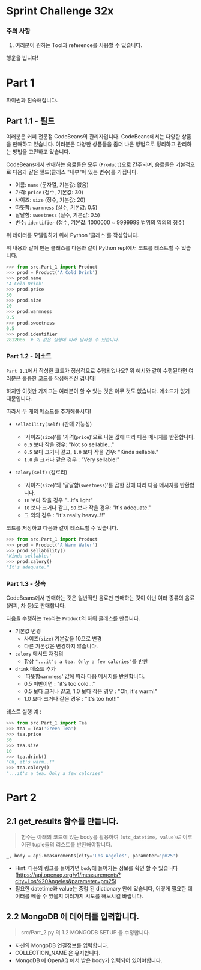 # Sprint Challenge 32x

### 주의 사항
1. 여러분이 원하는 Tool과 reference를 사용할 수 있습니다. 

행운을 빕니다!

# Part 1

파이썬과 친숙해집니다.

## Part 1.1 - 필드

여러분은 커피 전문점 CodeBeans의 관리자입니다.
CodeBeans에서는 다양한 상품을 판매하고 있습니다.
여러분은 다양한 상품들을 좀더 나은 방법으로 정리하고 관리하는 방법을 고민하고 있습니다.

CodeBeans에서 판매하는 음료들은 모두 (`Product`)으로 간주되며,
음료들은 기본적으로 다음과 같은 필드(클래스 "내부"에 있는 변수)를 가집니다.

* 이름: `name` (문자열, 기본값: 없음)
* 가격: `price` (정수, 기본값: 30)
* 사이즈: `size` (정수, 기본값: 20)
* 따뜻함: `warmness` (실수, 기본값: 0.5)
* 달달함: `sweetness` (실수, 기본값: 0.5)
* 변수: `identifier` (정수, 기본값: 1000000 ~ 9999999 범위의 임의의 정수)

위 데이터를 모델링하기 위해 Python '클래스'를 작성합니다. 

위 내용과 같이 만든 클래스를 다음과 같이 Python repl에서 코드를 테스트할 수 있습니다.

```python
>>> from src.Part_1 import Product
>>> prod = Product('A Cold Drink')
>>> prod.name
'A Cold Drink'
>>> prod.price
30
>>> prod.size
20
>>> prod.warmness
0.5
>>> prod.sweetness
0.5
>>> prod.identifier
2812086  # 이 값은 실행에 따라 달라질 수 있습니다.
```

### Part 1.2 - 메소드

`Part 1.1`에서 작성한 코드가 정상적으로 수행되었나요?
위 예시와 같이 수행된다면 여러분은 훌륭한 코드를 작성해주신 겁니다!

하지만 이것만 가지고는 여러분이 할 수 있는 것은 아무 것도 없습니다.
메소드가 없기 때문입니다. 

따라서 두 개의 메소드를 추가해봅시다!

* `sellability(self)` (판매 가능성)
    * '사이즈(`size`)'를 '가격(`price`)'으로 나눈 값에 따라 다음 메시지를 반환합니다. 
    * `0.5` 보다 작을 경우: "Not so sellable..."
    * `0.5` 보다 크거나 같고, `1.0` 보다 작을 경우: "Kinda sellable."
    * `1.0` 을 크거나 같은 경우 : "Very sellable!"

* `calory(self)` (칼로리)
    * '사이즈(`size`)'와 '달달함(`sweetness`)'를 곱한 값에 따라 다음 메시지를 반환합니다. 
    * `10` 보다 작을 경우 "...it's light"
    * `10` 보다 크거나 같고, `50` 보다 작을 경우: "It's adequate."
    * 그 외의 경우 : "It's really heavy..!!"

코드를 저장하고 다음과 같이 테스트할 수 있습니다.

```python
>>> from src.Part_1 import Product
>>> prod = Product('A Warm Water')
>>> prod.sellability()
'Kinda sellable.'
>>> prod.calory()
"It's adequate."
```


### Part 1.3 - 상속
CodeBeans에서 판매하는 것은 일반적인 음료만 판매하는 것이 아닌
여러 종류의 음료(커피, 차 등)도 판매합니다.

다음을 수행하는 `Tea`라는 `Product`의 하위 클래스를 만듭니다.

* 기본값 변경
    * 사이즈(`size`) 기본값을 10으로 변경
    * 다른 기본값은 변경하지 않습니다.
* `calory` 메서드 재정의
    * 항상 `"...it's a tea. Only a few calories"`를 반환
* `drink` 메소드 추가
    * '따뜻함`warmness`' 값에 따라 다음 메시지를 반환합니다.
    * 0.5 미만이면 : "it's too cold..."
    * 0.5 보다 크거나 같고, 1.0 보다 작은 경우 : "Oh, it's warm!"
    * 1.0 보다 크거나 같은 경우 : "It's too hot!!"


테스트 실행 예 :
```python
>>> from src.Part_1 import Tea
>>> tea = Tea('Green Tea')
>>> tea.price
30
>>> tea.size
10
>>> tea.drink()
"Oh, it's warm..!"
>>> tea.calory()
"...it's a tea. Only a few calories"
```


# Part 2
## 2.1 **get_results** 함수를 만듭니다.

> 함수는 아래의 코드에 있는 body를 활용하여 `(utc_datetime, value)`로 이루어진 tuple들의 리스트를 반환해야합니다.

 ```python
_, body = api.measurements(city='Los Angeles', parameter='pm25')
 ```

- Hint: 다음의 링크를 들어가면 `body`에 들어가는 정보를 확인 할 수 있습니다 (https://api.openaq.org/v1/measurements?city=Los%20Angeles&parameter=pm25)
- 필요한 datetime과 value는 중첩 된 dictionary 안에 있습니다, 어떻게 필요한 데이터를 빼올 수 있을지 여러가지 시도를 해보시길 바랍니다.

## 2.2 **MongoDB** 에 데이터를 입력합니다.

> src/Part_2.py 의 1.2 MONGODB SETUP 을 수정합니다. 

- 자신의 MongoDB 연결정보를 입력합니다.
- COLLECTION_NAME 은 유지합니다.
- MongoDB 에 OpenAQ 에서 받은 body가 입력되어 있어야합니다.
